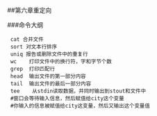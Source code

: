 ##第六章重定向

###命令大纲
    
     cat 合并文件
     sort 对文本行排序
     uniq 报告或删除文件中的重复行
     wc    打印文件中的换行符，字和字节个数
     grep  打印匹配行
     head  输出文件的第一部分内容
     tail  输出文件的最后一部分内容
     tee    从stdin读取数据，并同时输出到stout和文件中
     #窗口会等待输入信息，然后赋值给city这个变量
     #你输入的信息被赋值给city这变量，然后又输出这个变量值


